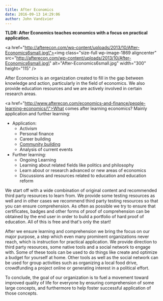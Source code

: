 ```yaml
---
title: After Economics
date: 2016-09-13 14:29:06
author: John Vandivier
---
```




<strong>TLDR: After Economics teaches economics with a focus on practical application.</strong>

<a href=\"http://afterecon.com/wp-content/uploads/2013/10/After-Economics6small.jpg\"><img class=\"size-full wp-image-1869 aligncenter\" src=\"http://afterecon.com/wp-content/uploads/2013/10/After-Economics6small.jpg\" alt=\"After-Economics6small.jpg\" width=\"300\" height=\"115\" /></a>

After Economics is an organization created to fill in the gap between knowledge and action, particularly in the field of economics. We also provide education resources and we are actively involved in certain research areas.

<a href=\"http://www.afterecon.com/economics-and-finance/people-learning-economics/\">What comes after learning economics</a>? Mainly application and further learning:
<ul>
 	<li>Application:
<ul>
 	<li>Activism</li>
 	<li>Personal finance</li>
 	<li>Career building</li>
 	<li><a href=\"https://voat.co/v/aftereconomics\">Community building</a></li>
 	<li>Analysis of current events</li>
</ul>
</li>
 	<li>Further learning:
<ul>
 	<li>Ongoing Learning</li>
 	<li>Learning about related fields like politics and philosophy</li>
 	<li>Learn about or research advanced or new areas of economics</li>
 	<li>Discussions and resources related to education and education reform</li>
</ul>
</li>
</ul>
We start off with a wide combination of original content and recommended third party resources to learn from. We provide some testing resources as well and in other cases we recommend third party testing resources so that you can ensure comprehension. As often as possible we try to ensure that certificates, badges and other forms of proof of comprehension can be obtained by the end user in order to build a portfolio of hard proof of education. All of this is free and that's only the start!

After we ensure learning and comprehension we bring the focus on our major purpose, a step which even many prominent organizations never reach, which is instruction for practical application. We provide direction to third party resources, some native tools and a social network to engage with. Some of these tools can be used to do things like create and optimize a budget for yourself at home. Other tools as well as the social network can be used for group activities such as organizing a local food drive, crowdfunding a project online or generating interest in a political effort.

To conclude, the goal of our organization is to fuel a movement toward improved quality of life for everyone by ensuring comprehension of some large concepts, and furthermore to help foster successful application of those concepts.